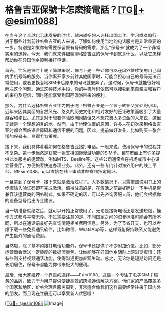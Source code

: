 # 格鲁吉亚保號卡怎麽接電話？[[TG💪+ @esim1088](https://t.me/s/esim1088)]

在当今这个全球化迅速发展的时代，越来越多的人选择出国工作、学习或者旅行。对于那些计划前往格鲁吉亚的人来说，了解如何使用当地的电话服务是非常重要的一步。特别是如果你有需要保留原有号码的需求，那么“保号卡”就成为了一个非常实用的选择。今天，我们就来详细聊聊格鲁吉亚的保号卡到底是什么，以及它怎样帮助你在异国他乡顺利接打电话。

首先，什么是保号卡呢？简单来说，保号卡是一种让你可以在国外继续使用自己国内手机号码的服务。当你离开家乡前往其他国家时，可能会担心自己的号码无法正常使用，或者更换当地SIM卡后原来的号码就废弃了。这时候，保号卡就能很好地解决这个问题。通过这种技术手段，你的手机号码依然可以接收到来自亲友和客户的来电及短信，同时还能享受到国际漫游带来的便利。

那么，为什么选择格鲁吉亚作为例子呢？格鲁吉亚是一个位于欧亚交界处的小国，近年来因其美丽的自然风光、悠久的历史文化和相对友好的签证政策而吸引了大量游客和移民。尤其是对于想要体验欧洲风情但又不想花费太多资金的人来说，这里无疑是一个理想的目的地。然而，由于地理位置的原因，许多人在初次来到格鲁吉亚时都会面临语言障碍和通信不便的问题。因此，提前做好准备，比如购买一张合适的保号卡，显得尤为重要。

接下来，我们具体看看如何在格鲁吉亚接打电话。一般来说，使用保号卡的过程并不复杂。第一步当然是获取一张支持国际漫游功能的SIM卡。目前市面上有许多提供此类服务的运营商，例如MTS、Beeline等。这些公司通常会在机场或市中心设立营业厅，方便旅客快速办理业务。此外，还有一些专门针对海外用户的线上平台，如Esim1088，可以直接在线上申请并邮寄到指定地址。

一旦拿到了保号卡，接下来就是激活过程了。大多数情况下，只需按照说明书上的步骤输入验证码即可完成激活。值得注意的是，在激活之前最好确认一下手机是否兼容该运营商的网络制式。如果不确定的话，可以先咨询客服人员，他们会根据你的设备型号给出专业建议。

当一切准备就绪之后，就可以开始正常使用了。无论是接听电话还是发送短信，操作方式都与平常无异。不过需要注意的是，不同国家之间的资费标准可能会有所不同，所以在通话前最好先查询清楚相关费用信息。另外，为了节省开支，也可以考虑下载一些免费通讯软件，比如微信、WhatsApp等，这样既能保持联系又能避免产生额外的通话费用。

当然啦，除了基本的接打电话功能外，保号卡还提供了不少附加价值。比如，部分运营商会赠送一定额度的数据流量包，让你能够在异国他乡随时上网浏览资讯；还有些则支持视频通话功能，使得沟通更加直观生动。总之，无论你是短期访问还是长期居住，保号卡都能为你带来极大的便利。

最后，给大家推荐一个靠谱的选择——Esim1088。这是一个专注于电子SIM卡服务的品牌，致力于为用户提供便捷高效的跨境通信解决方案。他们家的产品覆盖多个国家和地区，价格合理且服务周到，非常适合像我们这样需要经常往来于国内外的朋友。而且现在注册还可以享受新人优惠哦！

[[TG💪+ @esim1088](https://t.me/s/esim1088) ![Image](https://i.postimg.cc/4NQfJmqS/Snipaste-2025-05-13-00-14-12.png)]